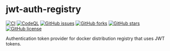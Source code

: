 # jwt-auth-registry

[![CI](https://github.com/na4ma4/jwt-auth-registry/actions/workflows/ci.yml/badge.svg)](https://github.com/na4ma4/jwt-auth-registry/actions/workflows/ci.yml)
[![CodeQL](https://github.com/na4ma4/jwt-auth-registry/actions/workflows/codeql-analysis.yml/badge.svg)](https://github.com/na4ma4/jwt-auth-registry/actions/workflows/codeql-analysis.yml)
[![GitHub issues](https://img.shields.io/github/issues/na4ma4/jwt-auth-registry)](https://github.com/na4ma4/jwt-auth-registry/issues)
[![GitHub forks](https://img.shields.io/github/forks/na4ma4/jwt-auth-registry)](https://github.com/na4ma4/jwt-auth-registry/network)
[![GitHub stars](https://img.shields.io/github/stars/na4ma4/jwt-auth-registry)](https://github.com/na4ma4/jwt-auth-registry/stargazers)
[![GitHub license](https://img.shields.io/github/license/na4ma4/jwt-auth-registry)](https://github.com/na4ma4/jwt-auth-registry/blob/main/LICENSE)

Authentication token provider for docker distribution registry that uses JWT tokens.
